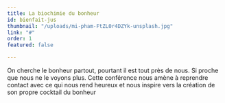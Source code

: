 ```yaml
---
title: La biochimie du bonheur
id: bienfait-jus
thumbnail: "/uploads/mi-pham-FtZL0r4DZYk-unsplash.jpg"
link: "#"
order: 1
featured: false

---
```

On cherche le bonheur partout, pourtant il est tout près de nous. Si proche que nous ne le voyons plus. Cette conférence nous amène à reprendre contact avec ce qui nous rend heureux et nous inspire vers la création de son propre cocktail du bonheur